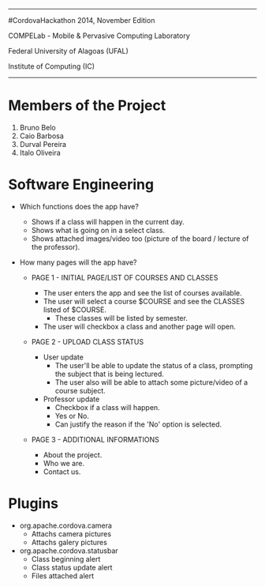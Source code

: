 ---------------------------------------------------

#CordovaHackathon 2014, November Edition 

COMPELab - Mobile & Pervasive Computing Laboratory 

Federal University of Alagoas (UFAL) 

Institute of Computing (IC) 

---------------------------------------------------

# Members of the Project 
1. Bruno Belo 
2. Caio Barbosa 
3. Durval Pereira 
4. Italo Oliveira 

# Software Engineering
- Which functions does the app have?
  - Shows if a class will happen in the current day.
  - Shows what is going on in a select class.
  - Shows attached images/video too (picture of the board / lecture of the professor).

- How many pages will the app have?

  - PAGE 1 - INITIAL PAGE/LIST OF COURSES AND CLASSES
    - The user enters the app and see the list of courses available.
    - The user will select a course $COURSE and see the CLASSES listed of $COURSE.
      - These classes will be listed by semester.
    - The user will checkbox a class and another page will open.

  - PAGE 2 - UPLOAD CLASS STATUS
    - User update
      - The user'll be able to update the status of a class, prompting the subject that is being lectured.
      - The user also will be able to attach some picture/video of a course subject.
    - Professor update
      - Checkbox if a class will happen.
      - Yes or No.
      - Can justify the reason if the 'No' option is selected.

  - PAGE 3 - ADDITIONAL INFORMATIONS
    - About the project.
    - Who we are.
    - Contact us.

# Plugins
  - org.apache.cordova.camera
    - Attachs camera pictures
    - Attachs galery pictures
  - org.apache.cordova.statusbar 
    - Class beginning alert
    - Class status update alert
    - Files attached alert
